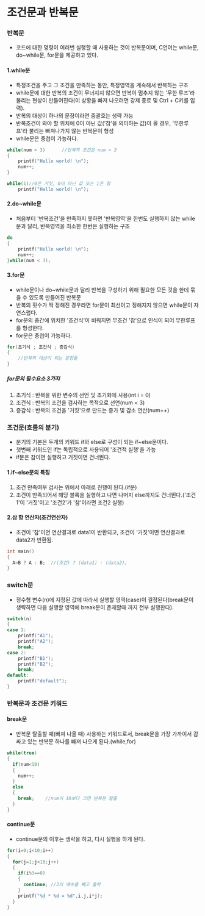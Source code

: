 조건문과 반복문
===

### 반복문
* 코드에 대한 명령이 여러번 실행할 때 사용하는 것이 반복문이며, C언어는 while문, do~while문, for문을 제공하고 있다.

#### 1.while문
* 특정조건을 주고 그 조건을 만족하는 동안, 특정영역을 계속해서 반복하는 구조
* while문에 대한 반복의 조건이 무너지지 않으면 반복이 멈추지 않는 '무한 루프'라 불리는 현상이 만들어진다(이 상황을 빠져 나오려면 강제 종료 및 Ctrl + C키를 입력).
* 반복의 대상이 하나의 문장이라면 중괄호는 생략 가능
* 반복조건이 와야 할 위치에 0이 아닌 값('참'을 의미하는 값)이 올 경우, '무한루프'라 불리는 빠져나가지 않는 반복문이 형성
* while문은 중첩이 가능하다.

```cpp
while(num < 3)		//반복의 조건은 num < 3
{
	printf("Hello world! \n");
	num++;
}

while(1)//0은 거짓, 0이 아닌 값 또는 1은 참
	printf("Hello world! \n");
```

#### 2.do~while문
* 처음부터 '반복조건'을 만족하지 못하면 '반복영역'을 한번도 실행하지 않는 while문과 달리, 반복영역을 최소한 한번은 실행하는 구조

```cpp
do
{
	printf("Hello world! \n");
	num++;
}while(num < 3);
```

#### 3.for문
* while문이나 do~while문과 달리 반복을 구성하기 위해 필요한 모든 것을 한데 묶을 수 있도록 만들어진 반복문
* 반복의 횟수가 딱 정해진 경우라면 for문이 최선이고 정해지지 않으면 while문이 자연스럽다.
* for문의 중간에 위치한 '조건식'이 비워지면 무조건 '참'으로 인식이 되어 무한루프를 형성한다.
* for문은 중첩이 가능하다.

```cpp
for(초기식 ; 조건식 ; 증감식)
{
	//반복의 대상이 되는 문장들
}
```

##### for문의 필수요소 3가지
1. 초기식 : 반복을 위한 변수의 선언 및 초기화에 사용(int i = 0)<br/>
2. 조건식 : 반복의 조건을 검사하는 목적으로 선언(num < 3)<br/>
3. 증감식 : 반복의 조건을 '거짓'으로 만드는 증가 및 감소 연산(num++)

### 조건문(흐름의 분기)
* 분기의 기본은 두개의 키워드 if와 else로 구성이 되는 if~else문이다.
* 첫번째 키워드인 if는 독립적으로 사용되어 '조건적 실행'을 가능
* if문은 참이면 실행하고 거짓이면 건너뛴다.

#### 1.if~else문의 특징
1. 조건 만족여부 검사는 위에서 아래로 진행이 된다.(if문)<br/>
2. 조건이 만족되어서 해당 블록을 실행하고 나면 나머지 else까지도 건너뛴다.('조건1'이 '거짓'이고 '조건2'가 '참'이라면 조건2 실행)

#### 2.삼 항 연산자(조건연산자)
* 조건이 '참'이면 연산결과로 data1이 반환되고, 조건이 '거짓'이면 연산결과로 data2가 반환됨.
```cpp
int main()
{
  A>B ? A : B;  //(조건) ? (data1) : (data2);		
}
```

### switch문
* 정수형 변수(n)에 지정된 값에 따라서 실행할 영역(case)이 결정된다(break문이 생략하면 다음 실행할 영역에 break문이 존재할때 까지 전부 실행한다).

```cpp
switch(n)
{
case 1:
	printf("A1");
	printf("A2");
	break;
case 2:
	printf("B1");
	printf("B2");
	break;
default:
	printf("default");
}
```

### 반복문과 조건문 키워드
#### break문
* 반복문 탈출할 때(빠져 나올 때) 사용하는 키워드로서, break문을 가장 가까이서 감싸고 있는 반복문 하나를 빠져 나오게 된다.(while,for)

```cpp
while(true)
{
  if(num<10)
  {
    num++;
  }
  else
  {
    break;    //num이 10보다 크면 반복문 탈출
  }
}
```

#### continue문
* continue문의 이후는 생략을 하고, 다시 실행을 하게 된다.
```cpp
for(i=0;i<10;i++)
{
  for(j=1;j<10;j++)
  {
    if(i%3==0)
    {
      continue;	//3의 배수를 빼고 출력
    }
    printf("%d * %d = %d",i,j,i*j);
  }
}
```


